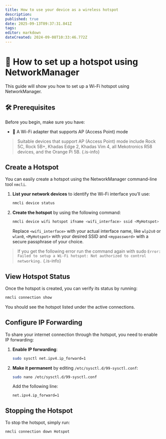 ```yaml
---
title: How to use your device as a wireless hotspot
description:
published: true
date: 2025-09-13T09:37:31.841Z
tags:
editor: markdown
dateCreated: 2024-09-08T10:33:46.772Z
---
```


# 📶 How to set up a hotspot using NetworkManager

This guide will show you how to set up a Wi-Fi hotspot using NetworkManager.

## 🛠️ Prerequisites

Before you begin, make sure you have:

- 📡 A Wi-Fi adapter that supports AP (Access Point) mode

> Suitable devices that support AP (Access Point) mode include Rock 5C, Rock 5B+, Khadas Edge 2, Khadas Vim 4, all Mekotronics R58 devices, and the Orange Pi 5B.
> {.is-info}

## Create a Hotspot

You can easily create a hotspot using the NetworkManager command-line tool `nmcli`.

1. **List your network devices** to identify the Wi-Fi interface you’ll use:

   ```bash
   nmcli device status
   ```

2. **Create the hotspot** by using the following command:

   ```bash
   nmcli device wifi hotspot ifname <wifi_interface> ssid <MyHotspot> password <mypassword>
   ```

   Replace `<wifi_interface>` with your actual interface name, like `wlp2s0` or `wlan0`,  `<MyHotspot>` with your desired SSID and `<mypassword>` with a secure passphrase of your choice.

> If you get the following error run the command again with sudo
> `Error: Failed to setup a Wi-Fi hotspot: Not authorized to control networking.`
> {.is-info}

## View Hotspot Status

Once the hotspot is created, you can verify its status by running:

```bash
nmcli connection show
```

You should see the hotspot listed under the active connections.

## Configure IP Forwarding

To share your internet connection through the hotspot, you need to enable IP forwarding:

1. **Enable IP forwarding**:

   ```bash
   sudo sysctl net.ipv4.ip_forward=1
   ```

2. **Make it permanent** by editing `/etc/sysctl.d/99-sysctl.conf`:

   ```bash
   sudo nano /etc/sysctl.d/99-sysctl.conf
   ```

   Add the following line:

   ```
   net.ipv4.ip_forward=1
   ```

## Stopping the Hotspot

To stop the hotspot, simply run:

```bash
nmcli connection down Hotspot
```
